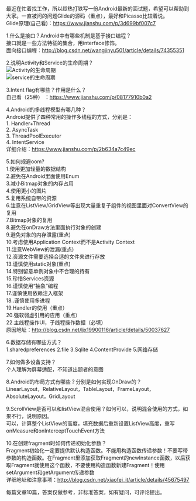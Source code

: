 <div class="markdown_views">
                <p>最近在忙着找工作，所以趁热打铁写一份Android最新的面试题，希望可以帮助到大家。一直被问的问题Glide的源码（重点），最好和Picasso比较着说。 <br>
Glide原理(自己看)：<a href="https://www.jianshu.com/p/3d699bf007c7" target="_blank">https://www.jianshu.com/p/3d699bf007c7</a></p>

<p>1.什么是接口？Android中有哪些机制是基于接口编程？ <br>
接口就是一些方法特征的集合，用interface修饰。 <br>
面向接口编程：<a href="http://blog.csdn.net/wangjinyu501/article/details/74355351" target="_blank">http://blog.csdn.net/wangjinyu501/article/details/74355351</a></p>

<p>2.说明Activity和Service的生命周期？ <br>
<img src="http://img.blog.csdn.net/20180228165150646?watermark/2/text/aHR0cDovL2Jsb2cuY3Nkbi5uZXQvcXFfMzI4NjU4ODc=/font/5a6L5L2T/fontsize/400/fill/I0JBQkFCMA==/dissolve/70" alt="Activity的生命周期" title=""> <br>
<img src="http://img.blog.csdn.net/20180228165414128?watermark/2/text/aHR0cDovL2Jsb2cuY3Nkbi5uZXQvcXFfMzI4NjU4ODc=/font/5a6L5L2T/fontsize/400/fill/I0JBQkFCMA==/dissolve/70" alt="service的生命周期" title=""></p>

<p>3.Intent flag有哪些？作用是什么？ <br>
自己看（25种） ：<a href="https://www.jianshu.com/p/08177910b0a2" target="_blank">https://www.jianshu.com/p/08177910b0a2</a></p>

<p>4.Android的多线程模型有哪几种？ <br>
Android提供了四种常用的操作多线程的方式，分别是： <br>
1. Handler+Thread <br>
2. AsyncTask <br>
3. ThreadPoolExecutor <br>
4. IntentService <br>
详细介绍：<a href="https://www.jianshu.com/p/2b634a7c49ec" target="_blank">https://www.jianshu.com/p/2b634a7c49ec</a></p>

<p>5.如何规避oom? <br>
  1.使用更加轻量的数据结构 <br>
  2.避免在Android里面使用Enum <br>
  3.减小Bitmap对象的内存占用 <br>
  4.使用更小的图片 <br>
  5.复用系统自带的资源 <br>
  6.注意在ListView/GridView等出现大量重复子组件的视图里面对ConvertView的复用 <br>
  7.Bitmap对象的复用 <br>
  8.避免在onDraw方法里面执行对象的创建 <br>
  9.避免对象的内存泄露(重点) <br>
  10.考虑使用Application Context而不是Activity Context <br>
  11.注意WebView的泄漏(重点) <br>
  12.资源文件需要选择合适的文件夹进行存放 <br>
  13.谨慎使用static对象(重点) <br>
  14.特别留意单例对象中不合理的持有 <br>
  15.珍惜Services资源 <br>
  16.谨慎使用“抽象”编程 <br>
  17.谨慎使用依赖注入框架 <br>
  18..谨慎使用多进程 <br>
  19.Handler的使用（重点） <br>
  20.强软弱虚引用的应用（重点） <br>
  22.主线程操作UI，子线程操作数据（必填） <br>
  原因地址：<a href="http://blog.csdn.net/ljx19900116/article/details/50037627" target="_blank">http://blog.csdn.net/ljx19900116/article/details/50037627</a></p>

<p>6.数据存储有哪些方式？ <br>
1.sharedpreferences 2.file 3.Sqlite 4.ContentProvide 5.网络存储</p>

<p>7.如何做多设备支持？ <br>
个人理解为屏幕适配，不知道出题者的意图</p>

<p>8.Android的布局方式有哪些？分别是如何实现OnDraw的？ <br>
LinearLayout，RelativeLayout，TableLayout，FrameLayout，AbsoluteLayout，GridLayout </p>

<p>9.ScrollView是否可以和listView混合使用？如何可以，说明混合使用的方式，如果不行，说明原因。 <br>
可以，计算整个ListView的高度，填充数据后重新设置ListView高度，重写onMeasure和onInterceptTouchEvent方法</p>

<p>10.在创建fragment时如何传递初始化参数？ <br>
Fragment初始化一定要提供默认构造函数。不能用构造函数传递参数！不要写带参数的构造函数。在Fragment里添加获取Fragment的newInstance函数，以后获取Fragment就使用这个函数，不要使用构造函数新建Fragment！使用setArgument和getArgument传递参数 <br>
详细地址和注意事项：<a href="http://blog.csdn.net/xiaofei_it/article/details/45675497" target="_blank">http://blog.csdn.net/xiaofei_it/article/details/45675497</a></p>

<p>每篇文章10篇，答案仅做参考，非标准答案，如有疑问，可评论提出。</p>            </div>